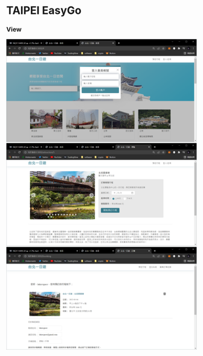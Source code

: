 # TAIPEI EasyGo

### View

<img src="static/pic/1.png" /> 
<img src="static/pic/2.png" /> 
<img src="static/pic/3.png" />
